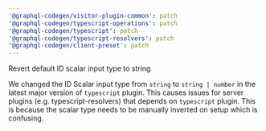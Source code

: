 ```yaml
---
'@graphql-codegen/visitor-plugin-common': patch
'@graphql-codegen/typescript-operations': patch
'@graphql-codegen/typescript': patch
'@graphql-codegen/typescript-resolvers': patch
'@graphql-codegen/client-preset': patch
---
```


Revert default ID scalar input type to string

We changed the ID Scalar input type from `string` to `string | number` in the latest major version of `typescript` plugin. This causes issues for server plugins (e.g. typescript-resolvers) that depends on `typescript` plugin. This is because the scalar type needs to be manually inverted on setup which is confusing.
